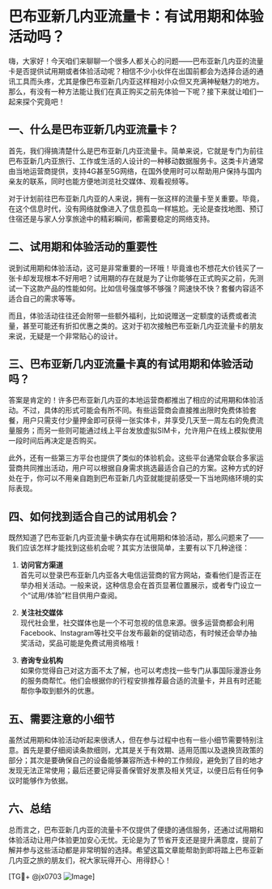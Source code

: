 # 巴布亚新几内亚流量卡：有试用期和体验活动吗？

嗨，大家好！今天咱们来聊聊一个很多人都关心的问题——巴布亚新几内亚的流量卡是否提供试用期或者体验活动呢？相信不少小伙伴在出国前都会为选择合适的通讯工具而头疼，尤其是像巴布亚新几内亚这样相对小众但又充满神秘魅力的地方。那么，有没有一种方法能让我们在真正购买之前先体验一下呢？接下来就让咱们一起来探个究竟吧！

## 一、什么是巴布亚新几内亚流量卡？

首先，我们得搞清楚什么是巴布亚新几内亚流量卡。简单来说，它就是专门为前往巴布亚新几内亚旅行、工作或生活的人设计的一种移动数据服务卡。这类卡片通常由当地运营商提供，支持4G甚至5G网络，在国外使用时可以帮助用户保持与国内亲友的联系，同时也能方便地浏览社交媒体、观看视频等。

对于计划前往巴布亚新几内亚的人来说，拥有一张这样的流量卡至关重要。毕竟，在这个信息时代，没有网络就像进入了信息孤岛一样尴尬。无论是查找地图、预订住宿还是与家人分享旅途中的精彩瞬间，都需要稳定的网络支持。

## 二、试用期和体验活动的重要性

说到试用期和体验活动，这可是非常重要的一环哦！毕竟谁也不想花大价钱买了一张卡却发现根本不好用吧？试用期的存在就是为了让你能够在正式购买之前，先测试一下这款产品的性能如何。比如信号强度够不够强？网速快不快？套餐内容适不适合自己的需求等等。

而且，体验活动往往还会附带一些额外福利，比如说赠送一定额度的话费或者流量，甚至可能还有折扣优惠之类的。这对于初次接触巴布亚新几内亚流量卡的朋友来说，无疑是一个非常贴心的设计。

## 三、巴布亚新几内亚流量卡真的有试用期和体验活动吗？

答案是肯定的！许多巴布亚新几内亚的本地运营商都推出了相应的试用期和体验活动。不过，具体的形式可能会有所不同。有些运营商会直接推出限时免费体验套餐，用户只需支付少量押金即可获得一张实体卡，并享受几天至一周左右的免费流量服务；而另一些则可能通过线上平台发放虚拟SIM卡，允许用户在线上模拟使用一段时间后再决定是否购买。

此外，还有一些第三方平台也提供了类似的体验机会。这些平台通常会联合多家运营商共同推出活动，用户可以根据自身需求挑选最适合自己的方案。这种方式的好处在于，你可以不用亲自跑到巴布亚新几内亚就能提前感受一下当地网络环境的实际表现。

## 四、如何找到适合自己的试用机会？

既然知道了巴布亚新几内亚流量卡确实存在试用期和体验活动，那么问题来了——我们应该怎样才能找到这些机会呢？其实方法很简单，主要有以下几种途径：

1. **访问官方渠道**  
   首先可以登录巴布亚新几内亚各大电信运营商的官方网站，查看他们是否正在举办相关活动。一般来说，这种信息会在首页显著位置展示，或者专门设立一个“试用/体验”栏目供用户查阅。

2. **关注社交媒体**  
   现代社会里，社交媒体也是一个不可忽视的信息来源。很多运营商都会利用Facebook、Instagram等社交平台发布最新的促销动态，有时候还会举办抽奖活动，奖品可能是免费试用资格哦！

3. **咨询专业机构**  
   如果你觉得自己对这方面不太了解，也可以考虑找一些专门从事国际漫游业务的服务商帮忙。他们会根据你的行程安排推荐最合适的流量卡，并且有时还能帮你争取到额外的优惠。

## 五、需要注意的小细节

虽然试用期和体验活动听起来很诱人，但在参与过程中也有一些小细节需要特别注意。首先是要仔细阅读条款细则，尤其是关于有效期、适用范围以及退换货政策的部分；其次是要确保自己的设备能够兼容所选卡种的工作频段，避免到了目的地才发现无法正常使用；最后还要记得妥善保管好发票及相关凭证，以便日后有任何争议时能够作为依据。

## 六、总结

总而言之，巴布亚新几内亚的流量卡不仅提供了便捷的通信服务，还通过试用期和体验活动让用户体验更加安心无忧。无论是为了节省开支还是提升满意度，提前了解并参与这些活动都是非常明智的选择。希望这篇文章能帮助到即将踏上巴布亚新几内亚之旅的朋友们，祝大家玩得开心、用得舒心！

[TG💪+ @jx0703 ![Image](https://github.com/user-attachments/assets/dbca1d08-cadb-493c-b0ec-ad6f7a83f270)]